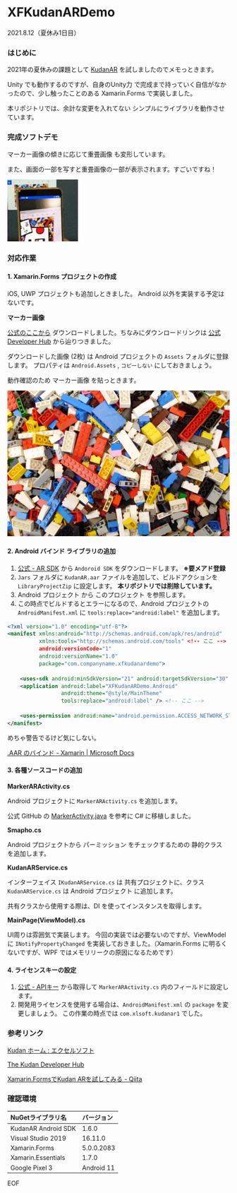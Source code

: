# XFKudanARDemo

2021.8.12（夏休み1日目）

### はじめに

2021年の夏休みの課題として [KudanAR](https://www.xlsoft.com/jp/products/kudan/index.html) を試しましたのでメモっときます。

Unity でも動作するのですが、自身のUnity力 で完成まで持っていく自信がなかったので、少し触ったことのある Xamarin.Forms で実装しました。

本リポジトリでは、余計な変更を入れてない シンプルにライブラリを動作させています。

### 完成ソフトデモ

マーカー画像の傾きに応じて重畳画像 も変形しています。

また、画面の一部を写すと重畳画像の一部が表示されます。すごいですね！

![demo](https://github.com/hsytkm/XFKudanARDemo/blob/trunk/demo.gif)

### 対応作業

#### 1. Xamarin.Forms プロジェクトの作成

iOS, UWP プロジェクトも追加しときました。 Android 以外を実装する予定はないです。

**マーカー画像**

[公式のここから](https://www.xlsoft.com/doc/kudan/files/2019/04/Kudan-Marker-Basics-Assets.zip) ダウンロードしました。ちなみにダウンロードリンクは [公式 Developer Hub](https://www.xlsoft.com/doc/kudan/ja/android-marker-basics_jp/) から辿りつきました。

ダウンロードした画像 (2枚) は Android プロジェクトの `Assets` フォルダに登録します。 プロパティは `Android.Assets` , `コピーしない` にしておきましょう。

動作確認のため マーカー画像 を貼っときます。

![KudanMarker](https://github.com/hsytkm/XFKudanARDemo/blob/trunk/XFKudanARDemo/XFKudanARDemo.Android/Assets/KudanMarker.jpg)

#### 2. Android バインド ライブラリの追加

1. [公式 - AR SDK](https://www.xlsoft.com/jp/products/kudan/download.html) から `Andoroid SDK` をダウンロードします。 **※要メアド登録**
2. `Jars` フォルダに `KudanAR.aar` ファイルを追加して、ビルドアクションを `LibraryProjectZip` に設定します。 **本リポジトリでは削除しています。**
3. Android プロジェクト から このプロジェクト を参照します。
4. この時点でビルドするとエラーになるので、Android プロジェクトの `AndroidManifest.xml` に `tools:replace="android:label"` を追加します。

```xml
<?xml version="1.0" encoding="utf-8"?>
<manifest xmlns:android="http://schemas.android.com/apk/res/android"
          xmlns:tools="http://schemas.android.com/tools" <!-- ここ -->
          android:versionCode="1"
          android:versionName="1.0"
          package="com.companyname.xfkudanardemo">

    <uses-sdk android:minSdkVersion="21" android:targetSdkVersion="30" />
    <application android:label="XFKudanARDemo.Android"
                 android:theme="@style/MainTheme"
                 tools:replace="android:label" /> <!-- ここ -->

    <uses-permission android:name="android.permission.ACCESS_NETWORK_STATE" />
</manifest>
```

めちゃ警告でるけど気にしない。

[.AAR のバインド - Xamarin | Microsoft Docs](https://docs.microsoft.com/ja-jp/xamarin/android/platform/binding-java-library/binding-an-aar)

#### 3. 各種ソースコードの追加

**MarkerARActivity.cs**

Android プロジェクトに `MarkerARActivity.cs` を追加します。

公式 GitHub の [MarkerActivity.java](https://github.com/XLsoft-Corporation/Public-Samples-Android/blob/master/app/src/main/java/com/xlsoft/publicsamples/MarkerActivity.java) を参考に C# に移植しました。

**Smapho.cs**

Android プロジェクトから パーミッション をチェックするための 静的クラス  を追加します。

**KudanARService.cs**

インターフェイス `IKudanARService.cs` は 共有プロジェクトに、クラス `KudanARService.cs` は Android プロジェクト に追加します。

共有クラスから使用する際は、DI を使ってインスタンスを取得します。

**MainPage(ViewModel).cs**

UI周りは雰囲気で実装します。 今回の実装では必要ないのですが、ViewModel に `INotifyPropertyChanged` を実装しておきました。（Xamarin.Forms に明るくないですが、WPF ではメモリリークの原因になるためです）

#### 4. ライセンスキーの設定

1. [公式 - APIキー](https://www.xlsoft.com/jp/products/kudan/download.html) から取得して  `MarkerARActivity.cs` 内のフィールドに設定します。
2. 開発用ライセンスを使用する場合は、`AndroidManifest.xml` の `package` を変更しましょう。 この作業の時点では `com.xlsoft.kudanar1` でした。

### 参考リンク

[Kudan ホーム : エクセルソフト](https://www.xlsoft.com/jp/products/kudan/index.html)

[The Kudan Developer Hub](https://www.xlsoft.com/doc/kudan/ja/home_jp/)

[Xamarin.FormsでKudan ARを試してみる - Qiita](https://qiita.com/takapi_cs/items/581654f38ddb06a8e81c)

### 確認環境

| NuGetライブラリ名   | バージョン |
| :------------------ | :--------- |
| KudanAR Android SDK | 1.6.0      |
| Visual Studio 2019  | 16.11.0    |
| Xamarin.Forms       | 5.0.0.2083 |
| Xamarin.Essentials  | 1.7.0      |
| Google Pixel 3      | Android 11 |

EOF
